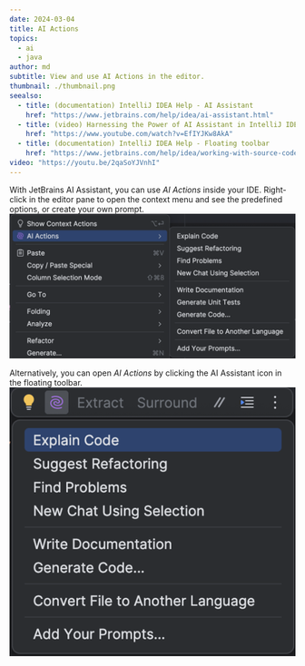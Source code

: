 ```yaml
---
date: 2024-03-04
title: AI Actions
topics:
  - ai
  - java
author: md
subtitle: View and use AI Actions in the editor.
thumbnail: ./thumbnail.png
seealso:
  - title: (documentation) IntelliJ IDEA Help - AI Assistant
    href: "https://www.jetbrains.com/help/idea/ai-assistant.html"
  - title: (video) Harnessing the Power of AI Assistant in IntelliJ IDEA
    href: "https://www.youtube.com/watch?v=EfIYJKw8AkA"
  - title: (documentation) IntelliJ IDEA Help - Floating toolbar
    href: "https://www.jetbrains.com/help/idea/working-with-source-code.html#floating_toolbar"
video: "https://youtu.be/2qaSoYJVnhI"
---
```


With JetBrains AI Assistant, you can use _AI Actions_ inside your IDE. Right-click in the editor pane to open the context menu and see the predefined options, or create your own prompt.
![AI Actions](ai-actions.png)

Alternatively, you can open _AI Actions_ by clicking the AI Assistant icon in the floating toolbar.
![Floating toolbar](floating-toolbar.png)

